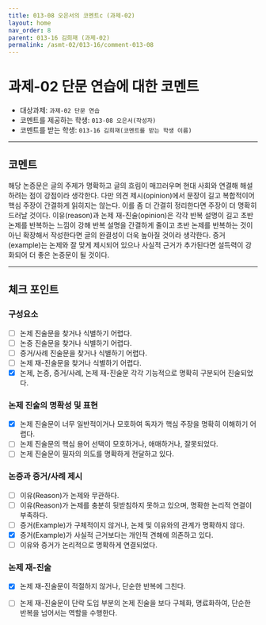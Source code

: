 ```yaml
---
title: 013-08 오은서의 코멘트c (과제-02) 
layout: home
nav_order: 8
parent: 013-16 김희재 (과제-02)
permalink: /asmt-02/013-16/comment-013-08
---
```


# 과제-02 단문 연습에 대한 코멘트

- 대상과제: `과제-02 단문 연습`
- 코멘트를 제공하는 학생: `013-08 오은서(작성자)` 
- 코멘트를 받는 학생: `013-16 김희재(코멘트를 받는 학생 이름)` 

---

## 코멘트

해당 논증문은 글의 주제가 명확하고 글의 흐림이 매끄러우며 현대 사회와 연결해 해설하려는 점이 강점이라 생각한다. 다만 의견 제시(opinion)에서 문장이 길고 복합적이어 핵심 주장이 간결하게 읽히지는 않는다. 이를 좀 더 간결히 정리한다면 주장이 더 명확히 드러날 것이다. 이유(reason)과 논제 재-진술(opinion)은 각각 반복 설명이 길고 초반 논제를 반복하는 느낌이 강해 반복 설명을 간결하게 줄이고 초반 논제를 반복하는 것이 아닌 확장해서 작성한다면 글의 완결성이 더욱 높아질 것이라 생각한다. 증거(example)는 논제와 잘 맞게 제시되어 있으나 사실적 근거가 추가된다면 설득력이 강화되어 더 좋은 논증문이 될 것이다.  

---

## 체크 포인트

### **구성요소**
- [ ] 논제 진술문을 찾거나 식별하기 어렵다.
- [ ] 논증 진술문을 찾거나 식별하기 어렵다.
- [ ] 증거/사례 진술문을 찾거나 식별하기 어렵다.
- [ ] 논제 재-진술문을 찾거나 식별하기 어렵다.
- [x] 논제, 논증, 증거/사례, 논제 재-진술문 각각 기능적으로 명확히 구분되어 진술되었다.

### **논제 진술의 명확성 및 표현**  
- [x] 논제 진술문이 너무 일반적이거나 모호하여 독자가 핵심 주장을 명확히 이해하기 어렵다.  
- [ ] 논제 진술문의 핵심 용어 선택이 모호하거나, 애매하거나, 잘못되었다.  
- [ ] 논제 진술문이 필자의 의도를 명확하게 전달하고 있다.  

### **논증과 증거/사례 제시**  
- [ ] 이유(Reason)가 논제와 무관하다.
- [ ] 이유(Reason)가 논제를 충분히 뒷받침하지 못하고 있으며, 명확한 논리적 연결이 부족하다.  
- [ ] 증거(Example)가 구체적이지 않거나, 논제 및 이유와의 관계가 명확하지 않다. 
- [x] 증거(Example)가 사실적 근거보다는 개인적 견해에 의존하고 있다.  
- [ ] 이유와 증거가 논리적으로 명확하게 연결되었다.  

### **논제 재-진술**  
- [x] 논제 재-진술문이 적절하지 않거나, 단순한 반복에 그친다.   
- [ ] 논제 재-진술문이 단락 도입 부분의 논제 진술을 보다 구체화, 명료화하여, 단순한 반복을 넘어서는 역할을 수행한다.  

